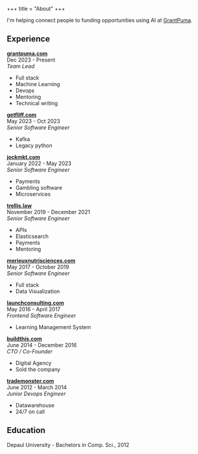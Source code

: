 +++
title = "About"
+++

I'm helping connect people to funding opportunities using AI at [GrantPuma](https://grantpuma.com/).

## Experience

**[grantpuma.com](https://grantpuma.com)**\
Dec 2023 - Present\
*Team Lead*

* Full stack
* Machine Learning
* Devops
* Mentoring
* Technical writing

**[getfliff.com](https://getfliff.com)**\
May 2023 - Oct 2023\
*Senior Software Engineer*

* Kafka
* Legacy python

**[jockmkt.com](https://jockmkt.com)**\
January 2022 - May 2023\
*Senior Software Engineer*

* Payments
* Gambling software
* Microservices

**[trellis.law](https://trellis.law)**\
November 2019 - December 2021\
*Senior Software Engineer*

* APIs
* Elasticsearch
* Payments
* Mentoring

**[merieuxnutrisciences.com](https://www.merieuxnutrisciences.com/)**\
May 2017 - October 2019\
*Senior Software Engineer*

* Full stack
* Data Visualization

**[launchconsulting.com](https://www.launchconsulting.com/strive)**\
May 2016 - April 2017\
*Frontend Software Engineer*

* Learning Management System

**[buildthis.com](https://buildthis.com)**\
June 2014 - December 2016\
*CTO / Co-Founder*

* Digital Agency
* Sold the company

**[trademonster.com](https://trademonster.com)**\
June 2012 - March 2014\
*Junior Devops Engineer*

* Datawarehouse
* 24/7 on call

## Education
Depaul University - Bachelors in Comp. Sci., 2012
